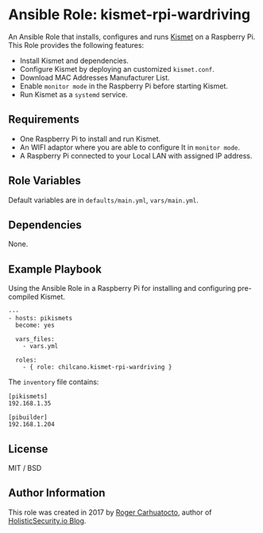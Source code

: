 # Ansible Role: kismet-rpi-wardriving

An Ansible Role that installs, configures and runs [Kismet](http://www.kismetwireless.net) on a Raspberry Pi.
This Role provides the following features:

- Install Kismet and dependencies.
- Configure Kismet by deploying an customized `kismet.conf`.
- Download MAC Addresses Manufacturer List.
- Enable `monitor mode` in the Raspberry Pi before starting Kismet.
- Run Kismet as a `systemd` service.

## Requirements

- One Raspberry Pi to install and run Kismet.
- An WIFI adaptor where you are able to configure It in `monitor mode`.
- A Raspberry Pi connected to your Local LAN with assigned IP address.

## Role Variables

Default variables are in `defaults/main.yml`, `vars/main.yml`.

## Dependencies

None.

## Example Playbook

Using the Ansible Role in a Raspberry Pi for installing and configuring pre-compiled Kismet.

```
---
- hosts: pikismets
  become: yes

  vars_files:
    - vars.yml

  roles:
    - { role: chilcano.kismet-rpi-wardriving }
```

The `inventory` file contains:
```
[pikismets]
192.168.1.35

[pibuilder]
192.168.1.204
```


## License

MIT / BSD

## Author Information

This role was created in 2017 by [Roger Carhuatocto](https://www.linkedin.com/in/rcarhuatocto), author of [HolisticSecurity.io Blog](https://holisticsecurity.io).

